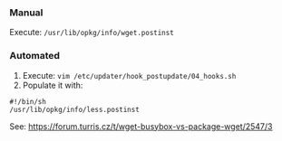 ### Manual

  Execute: `/usr/lib/opkg/info/wget.postinst`

### Automated

1. Execute: `vim /etc/updater/hook_postupdate/04_hooks.sh`
2. Populate it with:

  ```
  #!/bin/sh
  /usr/lib/opkg/info/less.postinst
  ```

See: https://forum.turris.cz/t/wget-busybox-vs-package-wget/2547/3
